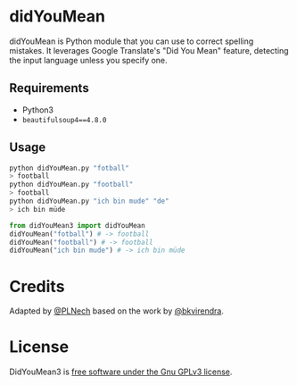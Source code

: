 # didYouMean

didYouMean is Python module that you can use to correct spelling mistakes. It leverages Google Translate's "Did You Mean" feature, detecting the input language unless you specify one.

## Requirements
- Python3
- `beautifulsoup4==4.8.0`

## Usage
```bash
python didYouMean.py "fotball"
> football
python didYouMean.py "football"
> football
python didYouMean.py "ich bin mude" "de"
> ich bin müde
```

```python
from didYouMean3 import didYouMean
didYouMean("fotball") # -> football
didYouMean("football") # -> football
didYouMean("ich bin mude") # -> ich bin müde
```

# Credits
Adapted by [@PLNech](https://github.com/PLNech) based on the work by [@bkvirendra](https://github.com/bkvirendra).

# License

DidYouMean3 is [free software under the Gnu GPLv3 license](./LICENSE).
